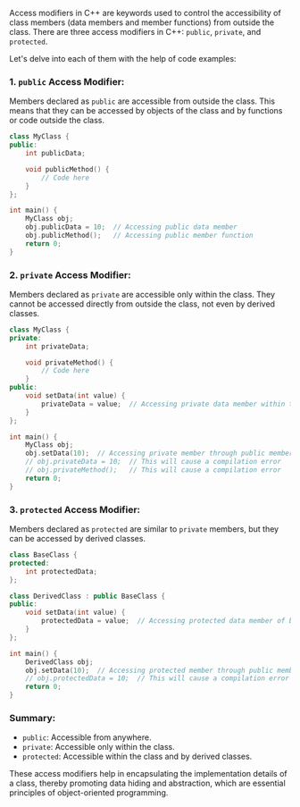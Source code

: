 Access modifiers in C++ are keywords used to control the accessibility of class members (data members and member functions) from outside the class. There are three access modifiers in C++: `public`, `private`, and `protected`.

Let's delve into each of them with the help of code examples:

### 1. `public` Access Modifier:

Members declared as `public` are accessible from outside the class. This means that they can be accessed by objects of the class and by functions or code outside the class.

```cpp
class MyClass {
public:
    int publicData;

    void publicMethod() {
        // Code here
    }
};

int main() {
    MyClass obj;
    obj.publicData = 10;  // Accessing public data member
    obj.publicMethod();   // Accessing public member function
    return 0;
}
```

### 2. `private` Access Modifier:

Members declared as `private` are accessible only within the class. They cannot be accessed directly from outside the class, not even by derived classes.

```cpp
class MyClass {
private:
    int privateData;

    void privateMethod() {
        // Code here
    }
public:
    void setData(int value) {
        privateData = value;  // Accessing private data member within the class
    }
};

int main() {
    MyClass obj;
    obj.setData(10);  // Accessing private member through public member function
    // obj.privateData = 10;  // This will cause a compilation error
    // obj.privateMethod();   // This will cause a compilation error
    return 0;
}
```

### 3. `protected` Access Modifier:

Members declared as `protected` are similar to `private` members, but they can be accessed by derived classes.

```cpp
class BaseClass {
protected:
    int protectedData;
};

class DerivedClass : public BaseClass {
public:
    void setData(int value) {
        protectedData = value;  // Accessing protected data member of base class
    }
};

int main() {
    DerivedClass obj;
    obj.setData(10);  // Accessing protected member through public member function
    // obj.protectedData = 10;  // This will cause a compilation error
    return 0;
}
```

### Summary:

- `public`: Accessible from anywhere.
- `private`: Accessible only within the class.
- `protected`: Accessible within the class and by derived classes.

These access modifiers help in encapsulating the implementation details of a class, thereby promoting data hiding and abstraction, which are essential principles of object-oriented programming.

